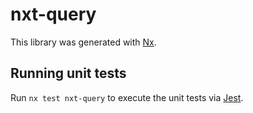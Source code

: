 # nxt-query

This library was generated with [Nx](https://nx.dev).

## Running unit tests

Run `nx test nxt-query` to execute the unit tests via [Jest](https://jestjs.io).
